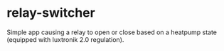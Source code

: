 # relay-switcher
Simple app causing a relay to open or close based on a heatpump state (equipped with luxtronik 2.0 regulation).
